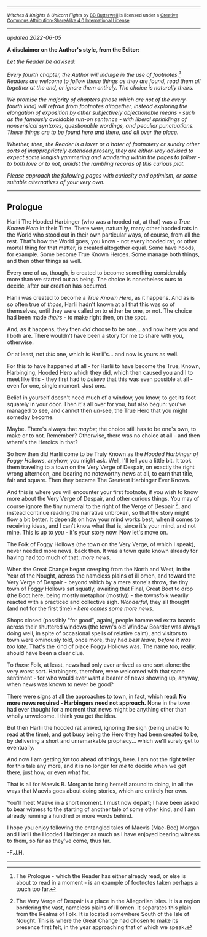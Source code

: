 <hr><small><span xmlns:dct="http://purl.org/dc/terms/" property="dct:title"><i>Witches & Knights & Unicorn Fights</i></span> by <a xmlns:cc="http://creativecommons.org/ns#" href="https://github.com/bbbutterwell/book" property="cc:attributionName" rel="cc:attributionURL">BB.Butterwell</a> is licensed under a <a rel="license" href="http://creativecommons.org/licenses/by-sa/4.0/">Creative Commons Attribution-ShareAlike 4.0 International License</a></small><hr/>

*updated 2022-06-05*

**A disclaimer on the Author's style, from the Editor:** 

*Let the Reader be advised:*

*Every fourth chapter, the Author will indulge in the use of footnotes.[^footnotes] Readers are welcome to follow these things as they are found, read them all together at the end, or ignore them entirely. The choice is naturally theirs.*

*We promise the majority of chapters (those which are not of the every-fourth kind) will refrain  from footnotes altogether, instead exploring the elongation of exposition by other subjectively objectionable means - such as the famously avoidable run-on sentence - with liberal sprinklings of nonsensical syntaxes, questionable wordings, and peculiar punctuations. These things are to be found here and there, and all over the place.*

*Whether, then, the Reader is a lover or a hater of footnotery or sundry other sorts of inappropriately extended prosery, they are either-way advised to expect some longish yammering and wandering within the pages to follow - to both love or to not, amidst the rambling records of this curious plot.*

*Please approach the following pages with curiosity and optimism, or some suitable alternatives of your very own.*

---

## Prologue

Harlii The Hooded Harbinger (who was a hooded rat, at that) was a *True Known Hero* in their Time. There were, naturally, many other hooded rats in the World who stood out in their own particular ways, of course, from all the rest. That's how the World goes, you know - not every hooded rat, or other mortal thing for that matter, is created altogether equal. Some have hoods, for example. Some become True Known Heroes. Some manage both things, and then other things as well.

Every one of us, though, *is* created to become something considerably more than we started out as being. The choice is nonetheless ours to decide, after our creation has occurred. 

Harlii was created to become a *True Known Hero*, as it happens. And as is so often true of *those*, Harlii hadn't known at all that this was so of themselves, until they were called on to either be one, or not. The choice had been made *theirs* - to make right then, on the spot. 

And, as it happens, they then *did* choose to be one... and now here you and I both are. There wouldn't have been a story for me to share with you, otherwise. 

Or at least, not *this* one, which is Harlii's... and now is yours as well.

For this to have happened at all - for Harlii to have become the True, Known, Harbinging, Hooded Hero which they did, which then caused you and I to meet like this - they first had to *believe* that this was even possible at all - even for one, single moment. Just one. 

Belief in yourself doesn't need much of a window, you know, to get its foot squarely in your door. Then it's all over for you, but also begun: you've managed to see, and cannot then *un*-see, the True Hero that you might someday become. 

Maybe. There's always that *maybe*; the choice still has to be one's own, to make or to not. Remember? Otherwise, there was no choice at all - and then where's the Heroics in that?

So how then did Harlii come to be Truly Known as the *Hooded Harbinger of Foggy Hollows*, anyhow, you might ask. Well, I'll tell you a little bit. It took them traveling to a town on the Very Verge of Despair, on exactly the right wrong afternoon, and bearing no noteworthy news at all, to earn that title, fair and square. Then they became The Greatest Harbinger Ever Known. 

And this is where you will encounter your first footnote, if you wish to know more about the Very Verge of Despair, and other curious things. You may of course ignore the tiny numeral to the right of the Verge of Despair [^vergeOfDespair], and instead continue reading the narrative unbroken, so that the story might flow a bit better. It depends on how your mind works best, when it comes to receiving ideas, and I can't know what that is, since it's your mind, and not mine. This is up to *you* - it's your story now. Now let's move on.

The Folk of Foggy Hollows (the town on the Very Verge, of which I speak), never needed more news, back then. It was a town quite known already for having had too much of that: *more news*. 

When the Great Change began creeping from the North and West, in the Year of the Nought, across the nameless plains of ill omen, and toward the Very Verge of Despair - beyond which by a mere stone's throw, the tiny town of Foggy Hollows sat squatly, awaiting that Final, Great Boot to drop (the Boot here, being mostly metaphor (mostly)) - the townsfolk wearily reacted with a practiced and collective sigh. *Wonderful*, they all thought (and not for the first time) - *here comes some more news*.

Shops closed (possibly "for good", again), people hammered extra boards across their shuttered windows (the town's old Window Boarder was always doing well, in spite of occasional spells of relative calm), and visitors to town were ominously told, once more, they had *best leave, before it was too late*. That's the kind of place Foggy Hollows was. The name too, really, should have been a clear clue. 

To *those* Folk, at least, news had only ever arrived as one sort alone: the very worst sort. Harbingers, therefore, were welcomed with that same sentiment - for who would ever want a bearer of news showing up, anyway, when news was known to never be good? 

There were signs at all the approaches to town, in fact, which read: **No more news required - Harbingers need not approach.** None in the town had ever thought for a moment that news might be anything other than wholly unwelcome. I think you get the idea. 

But then Harlii the hooded rat arrived, ignoring the sign (being unable to read at the time), and got busy being the Hero they had been created to be, by delivering a short and unremarkable prophecy... which we'll surely get to eventually.

And now I am getting *far* too ahead of things, here. I am not the right teller for this tale any more, and it is no longer for *me* to decide when we get there, just how, or even what for. 

That is all for Maevis B. Morgan to bring herself around to doing, in all the ways that Maevis goes about doing stories, which are entirely her own.

You'll meet Maeve in a short moment. I must now depart; I have been asked to bear witness to the starting of another tale of some other kind, and I am already running a hundred or more words behind. 

I hope you enjoy following the entangled tales of Maevis (Mae-Bee) Morgan and Harlii the Hooded Harbinger as much as I have enjoyed bearing witness to them, so far as they've come, thus far. 

-F.J.H.

---

[^footnotes]: The Prologue - which the Reader has either already read, or else is about to read in a moment - is an example of footnotes taken perhaps a touch too far.

[^vergeOfDespair]: The Very Verge of Despair is a place in the Allegoriian Isles. [^allegorrianIsles] It is a region bordering the vast, nameless plains of ill omen.[^namelessPlains] It separates this plain from the Realms of Folk.[^realmsOfFolk] It is located somewhere South of the Isle of Nought.[^isleOfNought] This is where the Great Change had chosen to make its presence first felt, in the year approaching that of which we speak.[^greatChange]

[^allegorrianIsles]: The Allegoriian Isles is where our story starts, departs, and returns to, now and then.

[^namelessPlains]: It is customary in many cultures of the Isles to not give places of ill omen any name at all - especially a capitalized one. You have to understand the level of superstition one encounters in a World where there very clearly *is* magic nearly everywhere. Nothing makes a lot of sense, but sometimes it makes just enough to cause people to make curious decisions.

[^realmsOfFolk]: The Realms of Folk are where the Folk live.[^folk] 

[^folk]: "Folk" are People, and then any species which Folk eventually deem to be sufficiently People-like, and therefore worthy of being called Folk. If you think about this, this means Folk could be anyone, or anything. But this is not yet how it was, in the Isles of which we now speak. 

[^isleOfNought]: The Isle of Nought was where the Nought is rumoured to have begun to be so insatiably Spun. More on this phenomenon at some much later time - we are destined to need to deal with it at some future point. So say the Prophecies.

[^greatChange]: The Great Change is an event of Worlds-altering relevance, which began as a rather sudden encroachment of the Seas, on the border regions of the Realms of Folk, which brought with it no small amount of trouble - including, as you might surmise of a world filled with dungeons and subterranean labyrinths and entire kingdoms of caverns, no small number of very *un*-Folk-like refugees of previously unsettling disposition. The Great Change was not at the time considered anything Great, by nearly anyone at all (except, of course for the Chaos Warlocks [^chaosWarlocks]).

[^chaosWarlocks]: Chaos Warlocks always love when things go thoroughly sideways, it seems... but I am quite digressing.
